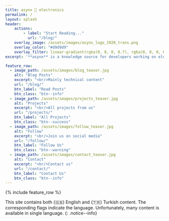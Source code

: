 ```yaml
---
title: asynx 💙 electronics
permalink: /
layout: splash
header:
    actions:
        - label: "Start Reading..."
          url: "/blog/"
    overlay_image: /assets/images/asynx_logo_1920_trans.png
    overlay_color: "#d9d9d9"
    overlay_filter: linear-gradient(rgba(0, 0, 0, 0.7), rgba(0, 0, 0, 0.8))
excerpt: '**asynx** is a knowledge source for developers working on electronics-related topics, including **hardware**, **embedded programming**, **FPGA**, **Linux**…'

feature_row:
  - image_path: /assets/images/blog_teaser.jpg
    alt: "Blog Posts"
    excerpt: "<br/>Mainly technical content"
    url: "/blog/"
    btn_label: "Read Posts"
    btn_class: "btn--info"
  - image_path: /assets/images/projects_teaser.jpg
    alt: "Projects"
    excerpt: "<br/>All projects from us"
    url: "/projects/"
    btn_label: "All Projects"
    btn_class: "btn--success"
  - image_path: /assets/images/follow_teaser.jpg
    alt: "Follow"
    excerpt: "<br/>Join us on social media"
    url: "/follow/"
    btn_label: "Follow Us"
    btn_class: "btn--warning"
  - image_path: /assets/images/contact_teaser.jpg
    alt: "Contact"
    excerpt: "<br/>Contact us"
    url: "/contact/"
    btn_label: "Contact Us"
    btn_class: "btn--info"
---
```


{% include feature_row %}

This site contains both (🇬🇧) English and (🇹🇷) Turkish content. The
corresponding flags indicate the language. Unfortunately, many content is
available in single language.
{: .notice--info}
